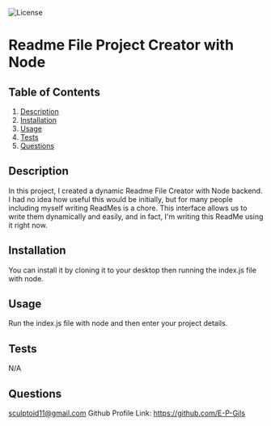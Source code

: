 
  
 ![License](https://img.shields.io/badge/License-MIT-blue.svg)

  # Readme File Project Creator with Node

  ## Table of Contents 
  1. [Description](#description)
  2. [Installation](#installation)
  3. [Usage](#usage)
  4. [Tests](#tests)
  5. [Questions](#questions)

  ## Description 

  In this project, I created a dynamic Readme File Creator with Node backend. I had no idea how useful this would be initially, but for many people including myself writing ReadMes is a chore. This interface allows us to write them dynamically and easily, and in fact, I'm writing this ReadMe using it right now. 

  ## Installation 

  You can install it by cloning it to your desktop then running the index.js file with node. 

  ## Usage

  Run the index.js file with node and then enter your project details.

  ## Tests

  N/A

  ## Questions 

  sculptoid11@gmail.com
  Github Profile Link: https://github.com/E-P-Gils
  